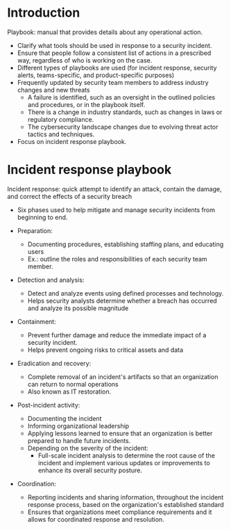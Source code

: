 # Introduction

Playbook: manual that provides details about any operational action.  

- Clarify what tools should be used in response to a security incident.  
- Ensure that people follow a consistent list of actions in a prescribed way, regardless of who is working on the case.
- Different types of playbooks are used (for incident response, security alerts, teams-specific, and product-specific purposes)  
- Frequently updated by security team members to address industry changes and new threats  
    - A failure is identified, such as an oversight in the outlined policies and procedures, or in the playbook itself. 
    - There is a change in industry standards, such as changes in laws or regulatory compliance.
    - The cybersecurity landscape changes due to evolving threat actor tactics and techniques.
- Focus on incident response playbook.  

# Incident response playbook

Incident response: quick attempt to identify an attack, contain the damage, and correct the effects of a security breach  

- Six phases used to help mitigate and manage security incidents from beginning to end.

- Preparation: 
    - Documenting procedures, establishing staffing plans, and educating users  
    - Ex.: outline the roles and responsibilities of each security team member.  
- Detection and analysis: 
    - Detect and analyze events using defined processes and technology.  
    - Helps security analysts determine whether a breach has occurred and analyze its possible magnitude  
- Containment: 
    - Prevent further damage and reduce the immediate impact of a security incident.   
    - Helps prevent ongoing risks to critical assets and data
- Eradication and recovery:  
    - Complete removal of an incident's artifacts so that an organization can return to normal operations  
    - Also known as IT restoration.
- Post-incident activity:
    - Documenting the incident
    - Informing organizational leadership
    - Applying lessons learned to ensure that an organization is better prepared to handle future incidents.  
    - Depending on the severity of the incident:
        - Full-scale incident analysis to determine the root cause of the incident and implement various updates or improvements to enhance its overall security posture.
- Coordination: 
    - Reporting incidents and sharing information, throughout the incident response process, based on the organization's established standard  
    - Ensures that organizations meet compliance requirements and it allows for coordinated response and resolution.